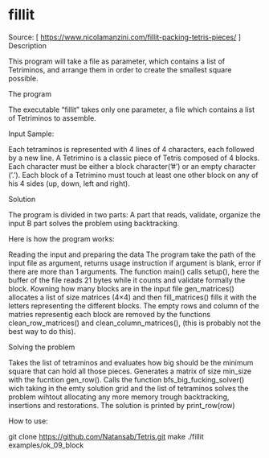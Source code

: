 # fillit

Source: [ https://www.nicolamanzini.com/fillit-packing-tetris-pieces/ ]
Description

This program will take a file as parameter, which contains a list of Tetriminos, and arrange them in order to create the smallest square possible.


The program

The executable “fillit” takes only one parameter, a file which contains a list of Tetriminos to assemble.


Input Sample:

Each tetraminos is represented with 4 lines of 4 characters, each followed by a new line. A Tetrimino is a classic piece of Tetris composed of 4 blocks. Each character must be either a block character(’#’) or an empty character (’.’). Each block of a Tetrimino must touch at least one other block on any of his 4 sides (up, down, left and right).


Solution

The program is divided in two parts:
A part that reads, validate, organize the input 
B part solves the problem using backtracking. 


Here is how the program works:


Reading the input and preparing the data
The program take the path of the input file as argument, returns usage instruction if argument is blank, error if there are more than 1 arguments.
The function main() calls setup(), here the buffer of the file reads 21 bytes while it counts and validate formally the block.
Kowning how many blocks are in the input file gen_matrices() allocates a list of size matrices (4×4) and then fill_matrices() fills it with the letters representing the different blocks.
The empty rows and column of the matries representig each block are removed by the functions clean_row_matrices() and clean_column_matrices(), (this is probably not the best way to do this).


Solving the problem

Takes the list of tetraminos and evaluates how big should be the minimum square that can hold all those pieces.
Generates a matrix of size min_size with the fucntion gen_row().
Calls the function bfs_big_fucking_solver() wich taking in the emty solution grid and the list of tetraminos solves the problem wihtout allocating any more memory trough backtracking, insertions and restorations.
The solution is printed by print_row(row)


How to use:

git clone https://github.com/Natansab/Tetris.git
make
./fillit examples/ok_09_block
